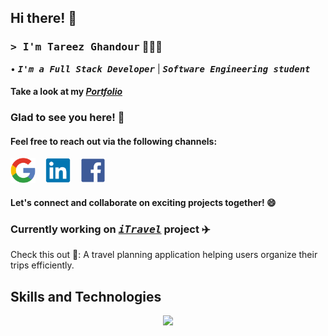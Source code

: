 ## Hi there! 👋

### <samp>&gt; I'm Tareez Ghandour</samp> 👩🏼‍💻
  • <samp>***I'm a Full Stack Developer***</samp> | <samp>***Software Engineering student***</samp> <br>
#### Take a look at my  <a href="https://tareez-ghandour.web.app" target="_blank">***Portfolio***</a>
### Glad to see you here! 🌟 

#### Feel free to reach out via the following channels:

[<img src="https://raw.githubusercontent.com/devicons/devicon/master/icons/google/google-original.svg" alt="Gmail" width="40" height="40">](mailto:tareezghandour15@gmail.com) &nbsp;&nbsp;
[<img src="https://raw.githubusercontent.com/devicons/devicon/master/icons/linkedin/linkedin-original.svg" alt="LinkedIn" width="40" height="40">](https://www.linkedin.com/in/tareez-ghandour/) &nbsp;&nbsp;
[<img src="https://raw.githubusercontent.com/devicons/devicon/master/icons/facebook/facebook-original.svg" alt="Facebook" width="40" height="40">](https://m.facebook.com/raneen.j.ghandour?eav=AfaX7L6aggekCDlT4zO_BD23u2SdLmstOAFTJGNgbFQXR46CEB0bAUTBK_mRw5cM4OU&paipv=0)

#### Let's connect and collaborate on exciting projects together! 😄

### Currently working on <a href="https://itravel-1.web.app/"><samp>***iTravel***</samp></a> project ✈️
Check this out 🤩: A travel planning application helping users organize their trips efficiently.


## Skills and Technologies

<p align="center">
  <a href="https://skillicons.dev">
    <img src="https://skillicons.dev/icons?i=java,html,css,bootstrap,js,ts,react,redux,nodejs,express,mongodb,mysql,vscode,visualstudio,androidstudio,idea,eclipse,figma,postman,unity,firebase,git,github" />
  </a>
</p>



